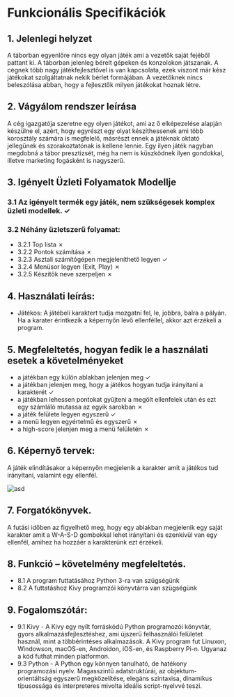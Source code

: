 # Funkcionális Specifikációk

## 1. Jelenlegi helyzet
A táborban egyenlőre nincs egy olyan játék ami a vezetők saját fejéből pattant ki.
A táborban jelenleg bérelt gépeken és konzolokon játszanak. A cégnek több nagy játékfejlesztővel 
is van kapcsolata, ezek viszont már kész játékokat szolgáltatnak nekik bérlet formájában. A vezetőknek nincs beleszólása abban, hogy a fejlesztők milyen játékokat hoznak létre.

## 2. Vágyálom rendszer leírása
A cég igazgatója szeretne egy olyen játékot, ami az ő elképezelése alapján készülne el, azért, 
hogy egyrészt egy olyat készíthessenek ami több korosztály számára is megfelelő, másrészt ennek a játéknak
oktató jellegűnek és szorakoztatónak is kellene lennie. Egy ilyen játék nagyban megdobná a tábor presztizsét,
még ha nem is küszködnek ilyen gondokkal, illetve marketing fogásként is nagyszerű.

## 3. Igényelt Üzleti Folyamatok Modellje
### 3.1 Az igényelt termék egy játék, nem szükségesek komplex üzleti modellek. ✓
### 3.2 Néhány üzletszerű folyamat: 
* 3.2.1 Top lista ✗
* 3.2.2 Pontok számítása ✗
* 3.2.3 Asztali számítógépen megjeleníthető legyen ✓
* 3.2.4 Menüsor legyen (Exit, Play) ✗
* 3.2.5 Készítők neve szerpeljen ✗

## 4. Használati leírás:
* Játékos: A játébeli karaktert tudja mozgatni fel, le, jobbra, balra a pályán. Ha a karater érintkezik a képernyőn lévő ellenféllel, akkor azt érzékeli a program.

## 5. Megfeleltetés, hogyan fedik le a használati esetek a követelményeket

* a játékban egy külön ablakban jelenjen meg ✓
* a játékban jelenjen meg, hogy a játékos hogyan tudja irányítani a karakterét ✓
* a játékban lehessen pontokat gyűjteni a megölt ellenfelek után és ezt egy számláló mutassa az egyik sarokban ✗
* a játék felülete legyen egyszerű ✓
* a menü legyen egyértelmű és egyszerű ✗
* a high-score jelenjen meg a menü felületén ✗

## 6. Képernyő tervek:
A játék elindításakor a képernyőn megjelenik a karakter amit a játékos tud irányítani, valamint egy ellenfél.

![asd](https://github.com/Kaiusz/SZFM-projekt/blob/main/Dokumentacio/img/kepernyo_terv.PNG)

## 7. Forgatókönyvek.
A futási időben az figyelhető meg, hogy egy ablakban megjelenik egy saját karakter amit a W-A-S-D gombokkal lehet irányítani és ezenkívül van egy ellenfél, amihez ha hozzáér a karakterünk ezt érzékeli.

## 8. Funkció – követelmény megfeleltetés.
* 8.1 A program futtatásához Python 3-ra van szügségünk
* 8.2 A futtatáshoz Kivy programzói könyvtárra van szügségünk

## 9. Fogalomszótár:
* 9.1 Kivy - A Kivy egy nyílt forráskódú Python programozói könyvtár, gyors alkalmazásfejlesztéshez, ami újszerű felhasználói felületet használ, mint a többérintéses alkalmazások. A Kivy program fut Linuxon, Windowson, macOS-en, Androidon, iOS-en, és Raspberry Pi-n. Ugyanaz a kód futhat minden platformon.
* 9.3 Python - A Python egy könnyen tanulható, de hatékony programozási nyelv. Magasszintű adatstruktúrái, az objektum-orientáltság egyszerű megközelítése, elegáns szintaxisa, dinamikus típusossága és interpreteres mivolta ideális script-nyelvvé teszi.
